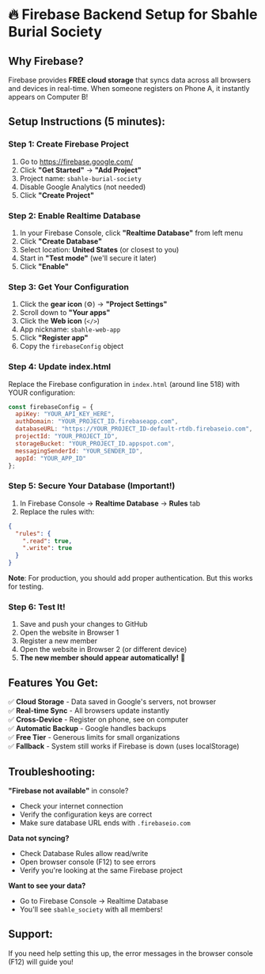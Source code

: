 # 🔥 Firebase Backend Setup for Sbahle Burial Society

## Why Firebase?
Firebase provides **FREE cloud storage** that syncs data across all browsers and devices in real-time. When someone registers on Phone A, it instantly appears on Computer B!

## Setup Instructions (5 minutes):

### Step 1: Create Firebase Project
1. Go to https://firebase.google.com/
2. Click **"Get Started"** → **"Add Project"**
3. Project name: `sbahle-burial-society`
4. Disable Google Analytics (not needed)
5. Click **"Create Project"**

### Step 2: Enable Realtime Database
1. In your Firebase Console, click **"Realtime Database"** from left menu
2. Click **"Create Database"**
3. Select location: **United States** (or closest to you)
4. Start in **"Test mode"** (we'll secure it later)
5. Click **"Enable"**

### Step 3: Get Your Configuration
1. Click the **gear icon** (⚙️) → **"Project Settings"**
2. Scroll down to **"Your apps"**
3. Click the **Web icon** (`</>`)
4. App nickname: `sbahle-web-app`
5. Click **"Register app"**
6. Copy the `firebaseConfig` object

### Step 4: Update index.html
Replace the Firebase configuration in `index.html` (around line 518) with YOUR configuration:

```javascript
const firebaseConfig = {
  apiKey: "YOUR_API_KEY_HERE",
  authDomain: "YOUR_PROJECT_ID.firebaseapp.com",
  databaseURL: "https://YOUR_PROJECT_ID-default-rtdb.firebaseio.com",
  projectId: "YOUR_PROJECT_ID",
  storageBucket: "YOUR_PROJECT_ID.appspot.com",
  messagingSenderId: "YOUR_SENDER_ID",
  appId: "YOUR_APP_ID"
};
```

### Step 5: Secure Your Database (Important!)
1. In Firebase Console → **Realtime Database** → **Rules** tab
2. Replace the rules with:

```json
{
  "rules": {
    ".read": true,
    ".write": true
  }
}
```

**Note**: For production, you should add proper authentication. But this works for testing.

### Step 6: Test It!
1. Save and push your changes to GitHub
2. Open the website in Browser 1
3. Register a new member
4. Open the website in Browser 2 (or different device)
5. **The new member should appear automatically!** 🎉

## Features You Get:

✅ **Cloud Storage** - Data saved in Google's servers, not browser  
✅ **Real-time Sync** - All browsers update instantly  
✅ **Cross-Device** - Register on phone, see on computer  
✅ **Automatic Backup** - Google handles backups  
✅ **Free Tier** - Generous limits for small organizations  
✅ **Fallback** - System still works if Firebase is down (uses localStorage)

## Troubleshooting:

**"Firebase not available"** in console?
- Check your internet connection
- Verify the configuration keys are correct
- Make sure database URL ends with `.firebaseio.com`

**Data not syncing?**
- Check Database Rules allow read/write
- Open browser console (F12) to see errors
- Verify you're looking at the same Firebase project

**Want to see your data?**
- Go to Firebase Console → Realtime Database
- You'll see `sbahle_society` with all members!

## Support:
If you need help setting this up, the error messages in the browser console (F12) will guide you!
